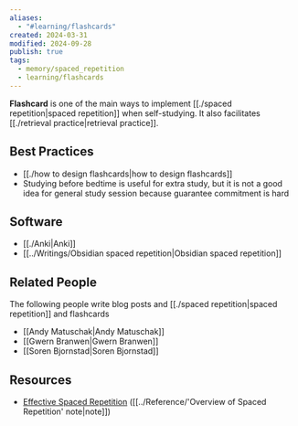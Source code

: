```yaml
---
aliases:
  - "#learning/flashcards"
created: 2024-03-31
modified: 2024-09-28
publish: true
tags:
  - memory/spaced_repetition
  - learning/flashcards
---
```

**Flashcard** is one of the main ways to implement [[./spaced repetition|spaced repetition]] when self-studying. It also facilitates [[./retrieval practice|retrieval practice]].

## Best Practices
- [[./how to design flashcards|how to design flashcards]]
- Studying before bedtime is useful for extra study, but it is not a good idea for general study session because guarantee commitment is hard

## Software
- [[./Anki|Anki]]
- [[../Writings/Obsidian spaced repetition|Obsidian spaced repetition]]

## Related People
The following people write blog posts and [[./spaced repetition|spaced repetition]] and flashcards
- [[Andy Matuschak|Andy Matuschak]]
- [[Gwern Branwen|Gwern Branwen]]
- [[Soren Bjornstad|Soren Bjornstad]]
## Resources
- [Effective Spaced Repetition](https://borretti.me/article/effective-spaced-repetition) ([[../Reference/'Overview of Spaced Repetition' note|note]])
